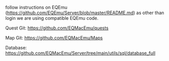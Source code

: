 follow instructions on EQEmu (https://github.com/EQEmu/Server/blob/master/README.md) as other than login we are using compatible EQEmu code.

Quest Git:
https://github.com/EQMacEmu/quests

Map Git:
https://github.com/EQMacEmu/Maps

Database:
https://github.com/EQMacEmu/Server/tree/main/utils/sql/database_full

